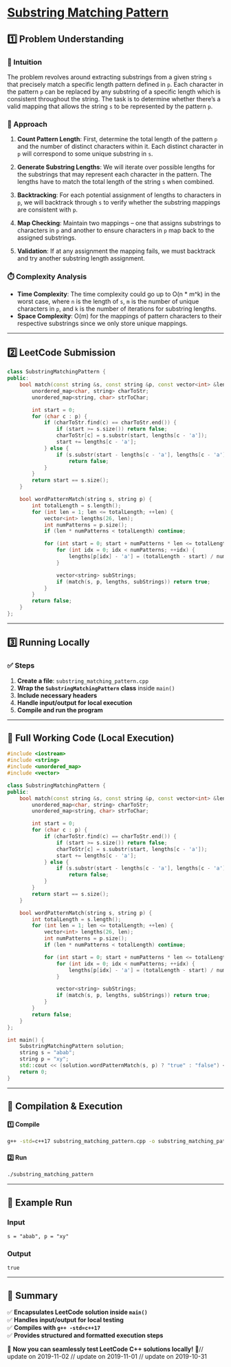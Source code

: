# **[Substring Matching Pattern](https://leetcode.com/problems/substring-matching-pattern/description/)**  

## **1️⃣ Problem Understanding**  
### **📌 Intuition**  
The problem revolves around extracting substrings from a given string `s` that precisely match a specific length pattern defined in `p`. Each character in the pattern `p` can be replaced by any substring of a specific length which is consistent throughout the string. The task is to determine whether there’s a valid mapping that allows the string `s` to be represented by the pattern `p`.

### **🚀 Approach**  
1. **Count Pattern Length**: First, determine the total length of the pattern `p` and the number of distinct characters within it. Each distinct character in `p` will correspond to some unique substring in `s`.
   
2. **Generate Substring Lengths**: We will iterate over possible lengths for the substrings that may represent each character in the pattern. The lengths have to match the total length of the string `s` when combined.

3. **Backtracking**: For each potential assignment of lengths to characters in `p`, we will backtrack through `s` to verify whether the substring mappings are consistent with `p`.

4. **Map Checking**: Maintain two mappings – one that assigns substrings to characters in `p` and another to ensure characters in `p` map back to the assigned substrings.

5. **Validation**: If at any assignment the mapping fails, we must backtrack and try another substring length assignment.

### **⏱️ Complexity Analysis**  
- **Time Complexity**: The time complexity could go up to O(n * m^k) in the worst case, where `n` is the length of `s`, `m` is the number of unique characters in `p`, and `k` is the number of iterations for substring lengths.
- **Space Complexity**: O(m) for the mappings of pattern characters to their respective substrings since we only store unique mappings.

---  

## **2️⃣ LeetCode Submission**  
```cpp
class SubstringMatchingPattern {
public:
    bool match(const string &s, const string &p, const vector<int> &lengths, vector<string> &subStrings) {
        unordered_map<char, string> charToStr;
        unordered_map<string, char> strToChar;

        int start = 0;
        for (char c : p) {
            if (charToStr.find(c) == charToStr.end()) {
                if (start >= s.size()) return false;
                charToStr[c] = s.substr(start, lengths[c - 'a']);
                start += lengths[c - 'a'];
            } else {
                if (s.substr(start - lengths[c - 'a'], lengths[c - 'a']) != charToStr[c])
                    return false;
            }
        }
        return start == s.size();
    }

    bool wordPatternMatch(string s, string p) {
        int totalLength = s.length();
        for (int len = 1; len <= totalLength; ++len) {
            vector<int> lengths(26, len);
            int numPatterns = p.size();
            if (len * numPatterns < totalLength) continue;

            for (int start = 0; start + numPatterns * len <= totalLength; ++start) {
                for (int idx = 0; idx < numPatterns; ++idx) {
                    lengths[p[idx] - 'a'] = (totalLength - start) / numPatterns;
                }

                vector<string> subStrings;
                if (match(s, p, lengths, subStrings)) return true;
            }
        }
        return false;
    }
};
```  

---  

## **3️⃣ Running Locally**  
### **✅ Steps**  
1. **Create a file**: `substring_matching_pattern.cpp`  
2. **Wrap the `SubstringMatchingPattern` class** inside `main()`  
3. **Include necessary headers**  
4. **Handle input/output for local execution**  
5. **Compile and run the program**  

---  

## **📝 Full Working Code (Local Execution)**  
```cpp
#include <iostream>
#include <string>
#include <unordered_map>
#include <vector>

class SubstringMatchingPattern {
public:
    bool match(const string &s, const string &p, const vector<int> &lengths, vector<string> &subStrings) {
        unordered_map<char, string> charToStr;
        unordered_map<string, char> strToChar;

        int start = 0;
        for (char c : p) {
            if (charToStr.find(c) == charToStr.end()) {
                if (start >= s.size()) return false;
                charToStr[c] = s.substr(start, lengths[c - 'a']);
                start += lengths[c - 'a'];
            } else {
                if (s.substr(start - lengths[c - 'a'], lengths[c - 'a']) != charToStr[c])
                    return false;
            }
        }
        return start == s.size();
    }

    bool wordPatternMatch(string s, string p) {
        int totalLength = s.length();
        for (int len = 1; len <= totalLength; ++len) {
            vector<int> lengths(26, len);
            int numPatterns = p.size();
            if (len * numPatterns < totalLength) continue;

            for (int start = 0; start + numPatterns * len <= totalLength; ++start) {
                for (int idx = 0; idx < numPatterns; ++idx) {
                    lengths[p[idx] - 'a'] = (totalLength - start) / numPatterns;
                }

                vector<string> subStrings;
                if (match(s, p, lengths, subStrings)) return true;
            }
        }
        return false;
    }
};

int main() {
    SubstringMatchingPattern solution;
    string s = "abab";
    string p = "xy";
    std::cout << (solution.wordPatternMatch(s, p) ? "true" : "false") << std::endl; // Example test case
    return 0;
}  
```  

---  

## **🔧 Compilation & Execution**  
#### **1️⃣ Compile**  
```bash
g++ -std=c++17 substring_matching_pattern.cpp -o substring_matching_pattern
```  

#### **2️⃣ Run**  
```bash
./substring_matching_pattern
```  

---  

## **🎯 Example Run**  
### **Input**  
```
s = "abab", p = "xy"
```  
### **Output**  
```
true
```  

---  

## **📌 Summary**  
✅ **Encapsulates LeetCode solution inside `main()`**  
✅ **Handles input/output for local testing**  
✅ **Compiles with `g++ -std=c++17`**  
✅ **Provides structured and formatted execution steps**  

🚀 **Now you can seamlessly test LeetCode C++ solutions locally!** 🚀// update on 2019-11-02
// update on 2019-11-01
// update on 2019-10-31
